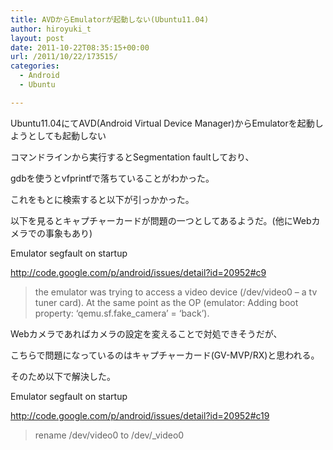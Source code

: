 ```yaml
---
title: AVDからEmulatorが起動しない(Ubuntu11.04)
author: hiroyuki_t
layout: post
date: 2011-10-22T08:35:15+00:00
url: /2011/10/22/173515/
categories:
  - Android
  - Ubuntu

---
```

<div class="section">
  <p>
    Ubuntu11.04にてAVD(Android Virtual Device Manager)からEmulatorを起動しようとしても起動しない
  </p>
  
  <p>
    コマンドラインから実行するとSegmentation faultしており、
  </p>
  
  <p>
    gdbを使うとvfprintfで落ちていることがわかった。
  </p>
  
  <p>
    これをもとに検索すると以下が引っかかった。
  </p>
  
  <p>
  </p>
  
  <p>
    以下を見るとキャプチャーカードが問題の一つとしてあるようだ。(他にWebカメラでの事象もあり)
  </p>
  
  <p>
    Emulator segfault on startup
  </p>
  
  <p>
    <a href="http://code.google.com/p/android/issues/detail?id=20952#c9" target="_blank">http://code.google.com/p/android/issues/detail?id=20952#c9</a>
  </p>
  
  <blockquote>
    <p>
      the emulator was trying to access a video device (/dev/video0 &#8211; a tv tuner card). At the same point as the OP (emulator: Adding boot property: &#8216;qemu.sf.fake_camera&#8217; = &#8216;back&#8217;).
    </p>
  </blockquote>
  
  <p>
  </p>
  
  <p>
    Webカメラであればカメラの設定を変えることで対処できそうだが、
  </p>
  
  <p>
    こちらで問題になっているのはキャプチャーカード(GV-MVP/RX)と思われる。
  </p>
  
  <p>
    そのため以下で解決した。
  </p>
  
  <p>
    Emulator segfault on startup
  </p>
  
  <p>
    <a href="http://code.google.com/p/android/issues/detail?id=20952#c19" target="_blank">http://code.google.com/p/android/issues/detail?id=20952#c19</a>
  </p>
  
  <blockquote>
    <p>
      rename /dev/video0 to /dev/_video0
    </p>
  </blockquote>
</div>